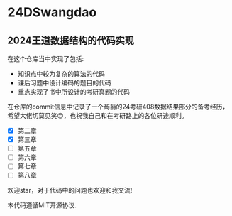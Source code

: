 # 24DSwangdao
## 2024王道数据结构的代码实现

在这个仓库当中实现了包括:
+ 知识点中较为复杂的算法的代码
+ 课后习题中设计编码的题目的代码
+ 重点实现了书中所设计的考研真题的代码

在仓库的commit信息中记录了一个蒟蒻的24考研408数据结果部分的备考经历，希望大佬切莫见笑😊，也祝我自己和在考研路上的各位研途顺利。

- [X] 第二章
- [X] 第三章
- [ ] 第五章
- [ ] 第六章
- [ ] 第七章
- [ ] 第八章

欢迎star，对于代码中的问题也欢迎和我交流!

本代码遵循MIT开源协议.
